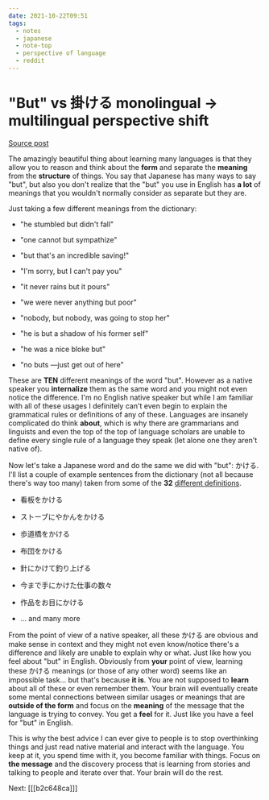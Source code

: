 ```yaml
---
date: 2021-10-22T09:51
tags:
  - notes
  - japanese
  - note-top
  - perspective of language
  - reddit
---
```



# "But" vs 掛ける monolingual -> multilingual perspective shift


[Source post](https://www.reddit.com/r/LearnJapanese/comments/qcn4db/does_japanese_have_the_most_adverbs_and_extremely/hhh6wjl/)

The amazingly beautiful thing about learning many languages is that they allow
you to reason and think about the **form** and separate the **meaning** from the
**structure** of things. You say that Japanese has many ways to say "but", but
also you don't realize that the "but" you use in English has **a lot** of
meanings that you wouldn't normally consider as separate but they are.

Just taking a few different meanings from the dictionary:

- "he stumbled but didn't fall"

- "one cannot but sympathize"

- "but that's an incredible saving!"

- "I'm sorry, but I can't pay you"

- "it never rains but it pours"

- "we were never anything but poor"

- "nobody, but nobody, was going to stop her"

- "he is but a shadow of his former self"

- "he was a nice bloke but"

- "no buts —just get out of here"

These are **TEN** different meanings of the word "but". However as a native
speaker you **internalize** them as the same word and you might not even notice
the difference. I'm no English native speaker but while I am familiar with all
of these usages I definitely can't even begin to explain the grammatical rules
or definitions of any of these. Languages are insanely complicated do think
**about**, which is why there are grammarians and linguists and even the top of
the top of language scholars are unable to define every single rule of a
language they speak (let alone one they aren't native of).

Now let's take a Japanese word and do the same we did with "but": かける. I'll
list a couple of example sentences from the dictionary (not all because there's
way too many) taken from some of the **32** [different definitions](https://dictionary.goo.ne.jp/word/%E6%8E%9B%E3%81%91%E3%82%8B/#jn-39733).

- 看板をかける

- ストーブにやかんをかける

- 歩道橋をかける

- 布団をかける

- 針にかけて釣り上げる

- 今まで手にかけた仕事の数々

- 作品をお目にかける

- ... and many more

From the point of view of a native speaker, all these かける are obvious and
make sense in context and they might not even know/notice there's a difference
and likely are unable to explain why or what. Just like how you feel about "but"
in English. Obviously from **your** point of view, learning these かける meanings
(or those of any other word) seems like an impossible task... but that's
because **it is**. You are not supposed to **learn** about all of these or even
remember them. Your brain will eventually create some mental connections between
similar usages or meanings that are **outside of the form** and focus on the
**meaning** of the message that the language is trying to convey. You get a
**feel** for it. Just like you have a feel for "but" in English.

This is why the best advice I can ever give to people is to stop overthinking
things and just read native material and interact with the language. You keep at
it, you spend time with it, you become familiar with things. Focus on
**the message** and the discovery process that is learning from stories and
talking to people and iterate over that. Your brain will do the rest.

Next: [[[b2c648ca]]]
